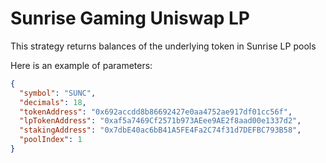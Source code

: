 # Sunrise Gaming Uniswap LP

This strategy returns balances of the underlying token in Sunrise LP pools

Here is an example of parameters:

```json
{
  "symbol": "SUNC",
  "decimals": 18,
  "tokenAddress": "0x692accdd8b86692427e0aa4752ae917df01cc56f",
  "lpTokenAddress": "0xaf5a7469Cf2571b973AEee9AE2f8aad00e1337d2",
  "stakingAddress": "0x7dbE40ac6bB41A5FE4Fa2C74f31d7DEFBC793B58",
  "poolIndex": 1
}
```
